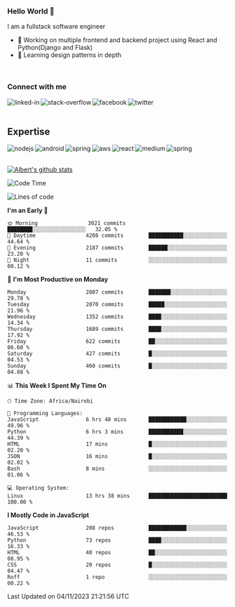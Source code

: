 

### Hello World 👋
I am a fullstack software engineer
- 🔭 Working on multiple frontend and backend project using React and Python(Django and Flask)
- 🌱 Learning design patterns in depth

<br>

### Connect with me

[<img align="left" alt="linked-in" src="https://img.shields.io/badge/linkedin-%230077B5.svg?&style=for-the-badge&logo=linkedin&logoColor=white" />](https://www.linkedin.com/in/albert-byrone/)

<!-- [<img align="left" alt="medium" src="https://img.shields.io/badge/medium-%2312100E.svg?&style=for-the-badge&logo=medium&logoColor=white" />](https://56faisal.medium.com/) -->

[<img align="left" alt="stack-overflow" src="https://img.shields.io/badge/stack%20overflow-FE7A16?logo=stack-overflow&logoColor=white&style=for-the-badge" />](https://stackoverflow.com/users/11916317/albert-byrone)

[<img align="left" alt="facebook" src="https://img.shields.io/badge/facebook-%231877F2.svg?&style=for-the-badge&logo=facebook&logoColor=white" />](https://web.facebook.com/albert.byrone.1/)

[<img align="left" alt="twitter" src="https://img.shields.io/badge/twitter-%231DA1F2.svg?&style=for-the-badge&logo=twitter&logoColor=white" />](https://twitter.com/byrone_albert)

<br>

<br>

## Expertise
<img align="left" alt="nodejs" src="https://img.shields.io/badge/python%20-%2343853D.svg?&style=for-the-badge&logo=node.js&logoColor=white" />
<img align="left" alt="android" src="https://img.shields.io/badge/Flask-3DDC84?logo=android&logoColor=white&style=for-the-badge" />
<img align="left" alt="spring" src="https://img.shields.io/badge/drf%20-%236DB33F.svg?&style=for-the-badge&logo=spring&logoColor=white" />
<img align="left" alt="aws" src="https://img.shields.io/badge/django%20AWS-%23232F3E?logo=amazon-aws&logoColor=white&style=for-the-badge" />
<img align="left" alt="react" src="https://img.shields.io/badge/react%20-%2320232a.svg?&style=for-the-badge&logo=react&logoColor=%2361DAFB" />
<img align="left" alt="medium" src="https://img.shields.io/badge/Angular-%23316192.svg?&style=for-the-badge&logo=postgresql&logoColor=white" />
<img align="left" alt="spring" src="https://img.shields.io/badge/Javascript%20-%236DB33F.svg?&style=for-the-badge&logo=spring&logoColor=white" />
<br>
<br>


[![Albert's github stats](https://github-readme-stats.vercel.app/api?username=Albert-Byrone&count_private=true&show_icons=true&theme=radical&hide_rank=false)](https://github.com/anuraghazra/github-readme-stats)

<!-- [![Top Langs](https://github-readme-stats.vercel.app/api/top-langs/?username=Albert-Byrone&layout=compact)](https://github.com/anuraghazra/github-readme-stats) -->

<!--
**Albert-Byrone/Albert-Byrone** is a ✨ _special_ ✨ repository because its `README.md` (this file) appears on your GitHub profile.

Here are some ideas to get you started:

- 🔭 I’m currently working on ...
- 🌱 I’m currently learning ...
- 👯 I’m looking to collaborate on ...
- 🤔 I’m looking for help with ...
- 💬 Ask me about ...
- 📫 How to reach me: ...
- 😄 Pronouns: ...
- ⚡ Fun fact: ...
-->


<!--START_SECTION:waka-->
![Code Time](http://img.shields.io/badge/Code%20Time-774%20hrs%2031%20mins-blue)

![Lines of code](https://img.shields.io/badge/From%20Hello%20World%20I%27ve%20Written-62.7%20million%20lines%20of%20code-blue)

**I'm an Early 🐤** 

```text
🌞 Morning                3021 commits        ████████░░░░░░░░░░░░░░░░░   32.05 % 
🌆 Daytime                4208 commits        ███████████░░░░░░░░░░░░░░   44.64 % 
🌃 Evening                2187 commits        ██████░░░░░░░░░░░░░░░░░░░   23.20 % 
🌙 Night                  11 commits          ░░░░░░░░░░░░░░░░░░░░░░░░░   00.12 % 
```
📅 **I'm Most Productive on Monday** 

```text
Monday                   2807 commits        ███████░░░░░░░░░░░░░░░░░░   29.78 % 
Tuesday                  2070 commits        █████░░░░░░░░░░░░░░░░░░░░   21.96 % 
Wednesday                1352 commits        ████░░░░░░░░░░░░░░░░░░░░░   14.34 % 
Thursday                 1689 commits        ████░░░░░░░░░░░░░░░░░░░░░   17.92 % 
Friday                   622 commits         ██░░░░░░░░░░░░░░░░░░░░░░░   06.60 % 
Saturday                 427 commits         █░░░░░░░░░░░░░░░░░░░░░░░░   04.53 % 
Sunday                   460 commits         █░░░░░░░░░░░░░░░░░░░░░░░░   04.88 % 
```


📊 **This Week I Spent My Time On** 

```text
🕑︎ Time Zone: Africa/Nairobi

💬 Programming Languages: 
JavaScript               6 hrs 48 mins       ████████████░░░░░░░░░░░░░   49.96 % 
Python                   6 hrs 3 mins        ███████████░░░░░░░░░░░░░░   44.39 % 
HTML                     17 mins             █░░░░░░░░░░░░░░░░░░░░░░░░   02.20 % 
JSON                     16 mins             █░░░░░░░░░░░░░░░░░░░░░░░░   02.02 % 
Bash                     8 mins              ░░░░░░░░░░░░░░░░░░░░░░░░░   01.06 % 

💻 Operating System: 
Linux                    13 hrs 38 mins      █████████████████████████   100.00 % 
```

**I Mostly Code in JavaScript** 

```text
JavaScript               208 repos           ████████████░░░░░░░░░░░░░   46.53 % 
Python                   73 repos            ████░░░░░░░░░░░░░░░░░░░░░   16.33 % 
HTML                     40 repos            ██░░░░░░░░░░░░░░░░░░░░░░░   08.95 % 
CSS                      20 repos            █░░░░░░░░░░░░░░░░░░░░░░░░   04.47 % 
Roff                     1 repo              ░░░░░░░░░░░░░░░░░░░░░░░░░   00.22 % 
```




 Last Updated on 04/11/2023 21:21:56 UTC
<!--END_SECTION:waka-->
